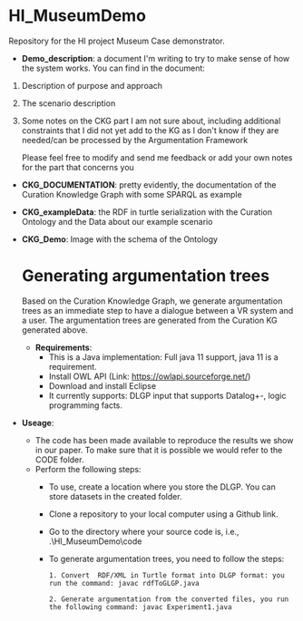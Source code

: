 # HI_MuseumDemo
Repository for the HI project Museum Case demonstrator.

* **Demo_description**: a document I'm writing to try to make sense of how the system works. You can find in the document:

1. Description of purpose and approach
2. The scenario description
3. Some notes on the CKG part I am not sure about, including additional constraints that I did not yet add to the KG as I don't know if they are needed/can be processed by the Argumentation Framework

    Please feel free to modify and send me feedback or add your own notes for the part that concerns you

* **CKG_DOCUMENTATION**: pretty evidently, the documentation of the Curation Knowledge Graph with some SPARQL as example
* **CKG_exampleData**: the RDF in turtle serialization with the Curation Ontology and the Data about our example scenario
* **CKG_Demo**: Image with the schema of the Ontology

  # Generating argumentation trees
  Based on the Curation Knowledge Graph, we generate argumentation trees as an immediate step to have a dialogue between a VR system and a user. The argumentation trees are generated from the Curation KG generated above.

  * **Requirements**:
    - This is a Java implementation: Full java 11 support, java 11 is a requirement.  
    - Install OWL API (Link: https://owlapi.sourceforge.net/)
    - Download and install Eclipse
    - It currently supports: DLGP input that supports Datalog+-, logic programming facts.
   
* **Useage**:
  - The code has been made available to reproduce the results we show in our paper. To make sure that it is possible we would refer to the CODE folder.
  - Perform the following steps:
    + To use, create a location where you store the DLGP. You can store datasets in the created folder.
    + Clone a repository to your local computer using a Github link.
    + Go to the directory where your source code is, i.e., .\HI_MuseumDemo\code
    + To generate argumentation trees, you need to follow the steps:
      
          1. Convert  RDF/XML in Turtle format into DLGP format: you run the command: javac rdfToGLGP.java
      
          2. Generate argumentation from the converted files, you run the following command: javac Experiment1.java 
 
  
  
  
